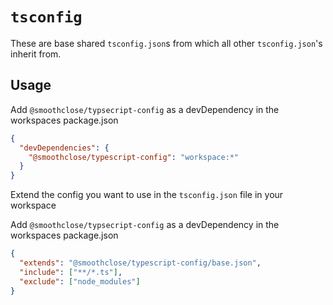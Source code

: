 # `tsconfig`

These are base shared `tsconfig.json`s from which all other `tsconfig.json`'s inherit from.

## Usage

Add `@smoothclose/typsecript-config` as a devDependency in the workspaces package.json

```json
{
  "devDependencies": {
    "@smoothclose/typescript-config": "workspace:*"
  }
}
```

Extend the config you want to use in the `tsconfig.json` file in your workspace

Add `@smoothclose/typsecript-config` as a devDependency in the workspaces package.json

```json
{
  "extends": "@smoothclose/typescript-config/base.json",
  "include": ["**/*.ts"],
  "exclude": ["node_modules"]
}
```
